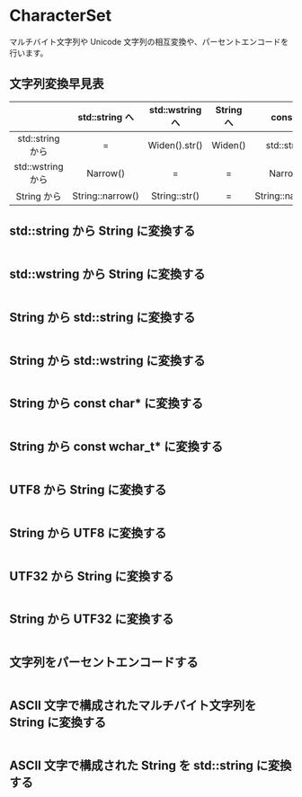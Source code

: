 ﻿# CharacterSet
マルチバイト文字列や Unicode 文字列の相互変換や、パーセントエンコードを行います。

## 文字列変換早見表

|                  | std::string へ    | std::wstring へ | String へ | const char* へ           | const wchar* へ        |
|:----------------:|:----------------:|:---------------:|:---------:|:------------------------:|:---------------------:|
| std::string から  | =                | Widen().str()   | Widen()   | std::string::c_str()     | Widen().c_str()       |
| std::wstring から | Narrow()         | =               | =         | Narrow().c_str()         | std::wstring::c_str() |
| String から       | String::narrow() | String::str()   | =         | String::narrow().c_str() | String::c_str()       |


## std::string から String に変換する

```cpp

```

## std::wstring から String に変換する

```cpp

```

## String から std::string に変換する

```cpp

```

## String から std::wstring に変換する

```cpp

```

## String から const char* に変換する

```cpp

```

## String から const wchar_t* に変換する

```cpp

```

## UTF8 から String に変換する

```cpp

```

## String から UTF8 に変換する

```cpp

```

## UTF32 から String に変換する

```cpp

```

## String から UTF32 に変換する

```cpp

```

## 文字列をパーセントエンコードする

```cpp

```

## ASCII 文字で構成されたマルチバイト文字列を String に変換する

```cpp

```

## ASCII 文字で構成された String を std::string に変換する

```cpp

```
